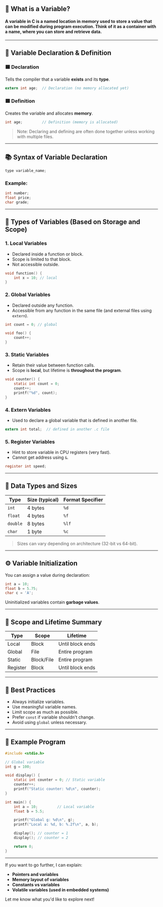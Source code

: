 
## 🧠 What is a Variable?

#### A **variable** in C is a **named location in memory** used to store a value that can be modified during program execution. Think of it as a container with a name, where you can store and retrieve data.
---

## 🧱 Variable Declaration & Definition

### 🟦 Declaration
Tells the compiler that a variable **exists** and its **type**.
```c
extern int age;  // Declaration (no memory allocated yet)
```

### 🟩 Definition
Creates the variable and allocates **memory**.
```c
int age;         // Definition (memory is allocated)
```

> Note: Declaring and defining are often done together unless working with multiple files.

---

## 📚 Syntax of Variable Declaration

```c
type variable_name;
```

### Example:
```c
int number;
float price;
char grade;
```

---

## 🔢 Types of Variables (Based on Storage and Scope)

### 1. **Local Variables**
- Declared inside a function or block.
- Scope is limited to that block.
- Not accessible outside.

```c
void function() {
    int x = 10; // local
}
```

### 2. **Global Variables**
- Declared outside any function.
- Accessible from any function in the same file (and external files using `extern`).

```c
int count = 0; // global

void foo() {
    count++;
}
```

### 3. **Static Variables**
- Retain their value between function calls.
- Scope is **local**, but lifetime is **throughout the program**.

```c
void counter() {
    static int count = 0;
    count++;
    printf("%d", count);
}
```

### 4. **Extern Variables**
- Used to declare a global variable that is defined in another file.

```c
extern int total;  // defined in another .c file
```

### 5. **Register Variables**
- Hint to store variable in CPU registers (very fast).
- Cannot get address using `&`.

```c
register int speed;
```

---

## 🧮 Data Types and Sizes

| Type     | Size (typical) | Format Specifier |
|----------|----------------|------------------|
| `int`    | 4 bytes        | `%d`             |
| `float`  | 4 bytes        | `%f`             |
| `double` | 8 bytes        | `%lf`            |
| `char`   | 1 byte         | `%c`             |

> Sizes can vary depending on architecture (32-bit vs 64-bit).

---

## ⚙️ Variable Initialization

You can assign a value during declaration:

```c
int a = 10;
float b = 5.75;
char c = 'A';
```

Uninitialized variables contain **garbage values**.

---

## 🧪 Scope and Lifetime Summary

| Type     | Scope     | Lifetime      |
|----------|-----------|---------------|
| Local    | Block     | Until block ends |
| Global   | File      | Entire program  |
| Static   | Block/File| Entire program  |
| Register | Block     | Until block ends |

---

## 🔐 Best Practices

- Always initialize variables.
- Use meaningful variable names.
- Limit scope as much as possible.
- Prefer `const` if variable shouldn't change.
- Avoid using `global` unless necessary.

---

## 🧰 Example Program

```c
#include <stdio.h>

// Global variable
int g = 100;

void display() {
    static int counter = 0; // Static variable
    counter++;
    printf("Static counter: %d\n", counter);
}

int main() {
    int a = 10;         // Local variable
    float b = 5.5;

    printf("Global g: %d\n", g);
    printf("Local a: %d, b: %.2f\n", a, b);

    display(); // counter = 1
    display(); // counter = 2

    return 0;
}
```

---

If you want to go further, I can explain:
- **Pointers and variables**
- **Memory layout of variables**
- **Constants vs variables**
- **Volatile variables (used in embedded systems)**

Let me know what you'd like to explore next!